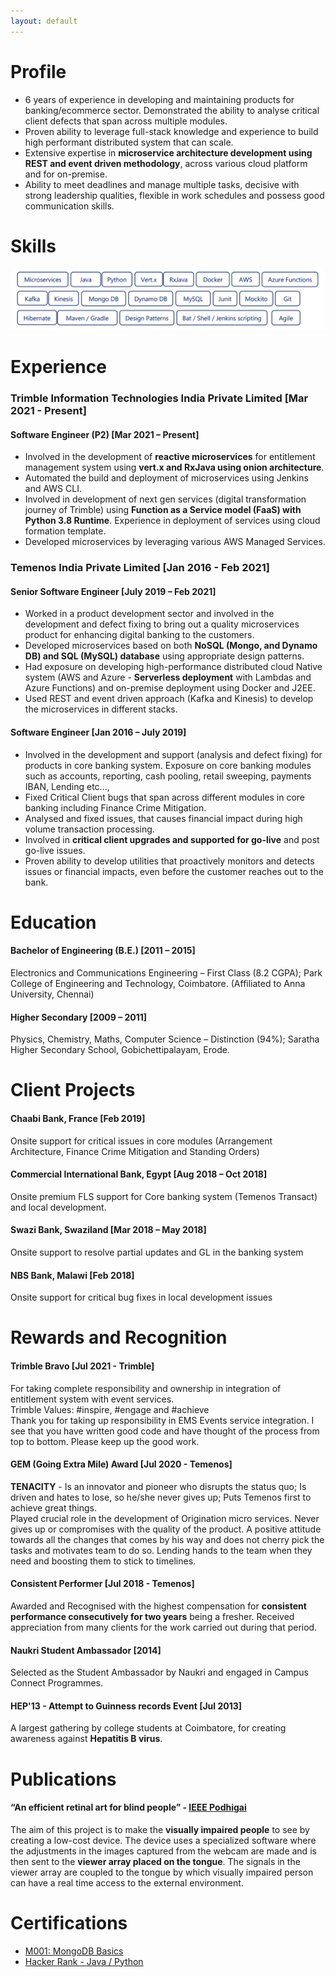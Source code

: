 ```yaml
---
layout: default
---
```


# Profile
* 6 years of experience in developing and maintaining products for banking/ecommerce sector. Demonstrated the ability to analyse critical client defects that span across multiple modules.
* Proven ability to leverage full-stack knowledge and experience to build high performant distributed system that can scale.
* Extensive expertise in **microservice architecture development using REST and event driven methodology**, across various cloud platform and for on-premise.
* Ability to meet deadlines and manage multiple tasks, decisive with strong leadership qualities, flexible in work schedules and possess good communication skills.

# Skills

![Skills](https://raw.githubusercontent.com/aanbuvenkatesh/aanbuvenkatesh.github.io/master/resources/skills_20211023.png)

# Experience
### Trimble Information Technologies India Private Limited [Mar 2021 - Present]
#### Software Engineer (P2) [Mar 2021 – Present]
* Involved in the development of **reactive microservices** for entitlement management system using **vert.x and RxJava using onion architecture**.
* Automated the build and deployment of microservices using Jenkins and AWS CLI.
* Involved in development of next gen services (digital transformation journey of Trimble) using **Function as a Service model (FaaS) with Python 3.8 Runtime**. Experience in deployment of services using cloud formation template.
* Developed microservices by leveraging various AWS Managed Services.

### Temenos India Private Limited [Jan 2016 - Feb 2021]
#### Senior Software Engineer [July 2019 – Feb 2021]
* Worked in a product development sector and involved in the development and defect fixing to bring out a quality microservices product for enhancing digital banking to the customers.
* Developed microservices based on both **NoSQL (Mongo, and Dynamo DB) and SQL (MySQL) database** using appropriate design patterns.
* Had exposure on developing high-performance distributed cloud Native system (AWS and Azure - **Serverless deployment** with Lambdas and Azure Functions) and on-premise deployment using Docker and J2EE.
* Used REST and event driven approach (Kafka and Kinesis) to develop the microservices in different stacks.

#### Software Engineer [Jan 2016 – July 2019]
* Involved in the development and support (analysis and defect fixing) for products in core banking system. Exposure on core banking modules such as accounts, reporting, cash pooling, retail sweeping, payments IBAN, Lending etc...,
* Fixed Critical Client bugs that span across different modules in core banking including Finance Crime Mitigation.
* Analysed and fixed issues, that causes financial impact during high volume transaction processing.
* Involved in **critical client upgrades and supported for go-live** and post go-live issues.
* Proven ability to develop utilities that proactively monitors and detects issues or financial impacts, even before the customer reaches out to the bank.

# Education
#### Bachelor of Engineering (B.E.) [2011 – 2015]
Electronics and Communications Engineering – First Class (8.2 CGPA);
Park College of Engineering and Technology, Coimbatore. (Affiliated to Anna University, Chennai)
#### Higher Secondary [2009 – 2011]
Physics, Chemistry, Maths, Computer Science – Distinction (94%);
Saratha Higher Secondary School, Gobichettipalayam, Erode.

# Client Projects
#### Chaabi Bank, France [Feb 2019]
Onsite support for critical issues in core modules (Arrangement Architecture, Finance Crime Mitigation and Standing Orders)
#### Commercial International Bank, Egypt [Aug 2018 – Oct 2018]
Onsite premium FLS support for Core banking system (Temenos Transact) and local development.
#### Swazi Bank, Swaziland [Mar 2018 – May 2018]
Onsite support to resolve partial updates and GL in the banking system
#### NBS Bank, Malawi [Feb 2018]
Onsite support for critical bug fixes in local development issues

# Rewards and Recognition
#### Trimble Bravo [Jul 2021 - Trimble]
For taking complete responsibility and ownership in integration of entitlement system with event services.\
Trimble Values: #inspire, #engage and #achieve\
Thank you for taking up responsibility in EMS Events service integration. I see that you have written good code and have thought of the process from top to bottom. Please keep up the good work.
#### GEM (Going Extra Mile) Award [Jul 2020 - Temenos]
**TENACITY** - Is an innovator and pioneer who disrupts the status quo; Is driven and hates to lose, so he/she never gives up; Puts Temenos first to achieve great things.\
Played crucial role in the development of Origination micro services. Never gives up or compromises with the quality of the product. A positive attitude towards all the changes that comes by his way and does not cherry pick the tasks and motivates team to do so. Lending hands to the team when they need and boosting them to stick to timelines.
#### Consistent Performer [Jul 2018 - Temenos]
Awarded and Recognised with the highest compensation for **consistent performance consecutively for two years** being a fresher. Received appreciation from many clients for the work carried out during that period.
#### Naukri Student Ambassador [2014]
Selected as the Student Ambassador by Naukri and engaged in Campus Connect Programmes.
#### HEP'13 - Attempt to Guinness records Event [Jul 2013]
A largest gathering by college students at Coimbatore, for creating awareness against **Hepatitis B virus**.

# Publications
#### “An efficient retinal art for blind people” - [IEEE Podhigai](https://ieeexplore.ieee.org/document/7238478)
The aim of this project is to make the **visually impaired people** to see by creating a low-cost device. The device uses a specialized software where the adjustments in the images captured from the webcam are made and is then sent to the **viewer array placed on the tongue**. The signals in the viewer array are coupled to the tongue by which visually impaired person can have a real time access to the external environment.

# Certifications
* [M001: MongoDB Basics](https://university.mongodb.com/course_completion/9f4bcc8c-ed28-4343-b16c-a85d1399d3e7)
* [Hacker Rank - Java / Python](https://www.hackerrank.com/Anbuvenkatesh)
